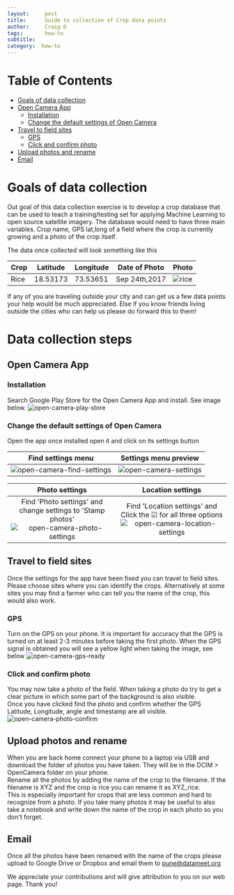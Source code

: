 ```yaml
---
layout:     post
title:      Guide to collection of Crop data points
author:     Craig D
tags: 		how-to
subtitle:  	
category:  how-to
---
```

<!-- Start Writing Below in Markdown -->

Table of Contents
===================
  * [Goals of data collection](##Goals-of-data-collection)
  * [Open Camera App](##Open-Camera-App)
    * [Installation](###Installation)
    * [Change the default settings of Open Camera](###Change-the-default-settings-of-Open-Camera)
  * [Travel to field sites](##Travel-to-field-sites)
    * [GPS](##GPS)
    * [Click and confirm photo](##Click-and-confirm-photo)
  * [Upload photos and rename](##Upload-photos-and-rename)
  * [Email](##Email)
  
# Goals of data collection
Out goal of this data collection exercise is to develop a crop database that can be used to teach a training/testing set for applying Machine Learning to open source satellite imagery. The database would need to have three main variables. Crop name, GPS lat,long of a field where the crop is currently growing and a photo of the crop itself. <br>

The data once collected will look something like this<br>

| Crop | Latitude | Longitude | Date of Photo | Photo |
| ---- | -------- | --------- | ------------- | ----- |
| Rice | 18.53173 | 73.53651  | Sep 24th,2017 |![rice](https://datameet-pune.github.io/open-water-data/img/oc-image-rice.jpg)|

If any of you are traveling outside your city and can get us a few data points your help would be much appreciated. Else if you know friends living outside the cities who can help us please do forward this to them! 

# Data collection steps
## Open Camera App
### Installation
Search Google Play Store for the Open Camera App and install. See image below.
![open-camera-play-store](https://datameet-pune.github.io/open-water-data/img/oc-play-store.PNG)

### Change the default settings of Open Camera
Open the app once installed open it and click on its settings button

| Find settings menu | Settings menu preview |
|:---:|:---:|
| ![open-camera-find-settings](https://datameet-pune.github.io/open-water-data/img/oc-find-settings.png) | ![open-camera-settings](https://datameet-pune.github.io/open-water-data/img/oc-settings.png) |


| Photo settings | Location settings |
|:---:|:---:|
| Find 'Photo settings' and change settings to 'Stamp photos'<br>![open-camera-photo-settings](https://datameet-pune.github.io/open-water-data/img/oc-photo-settings.png) | Find 'Location settings' and Click the ☑ for all three options<br> ![open-camera-location-settings](https://datameet-pune.github.io/open-water-data/img/oc-location-settings.png) |

## Travel to field sites
Once the settings for the app have been fixed you can travel to field sites. Please choose sites where you can identify the crops. Alternatively at some sites you may find a farmer who can tell you the name of the crop, this would also work.
### GPS
Turn on the GPS on your phone. It is important for accuracy that the GPS is turned on at least 2-3 minutes before taking the first photo. When the GPS signal is obtained you will see a yellow light when taking the image, see below
![open-camera-gps-ready](https://datameet-pune.github.io/open-water-data/img/oc-gps-ready.png)<br>

### Click and confirm photo
You may now take a photo of the field. When taking a photo do try to get a clear picture in which some part of the background is also visible.<br>
Once you have clicked find the photo and confirm whether the GPS Latitude, Longitude, angle and timestamp are all visible.
![open-camera-photo-confirm](https://datameet-pune.github.io/open-water-data/img/oc-photo-confirm.jpg)<br>

## Upload photos and rename
When you are back home connect your phone to a laptop via USB and download the folder of photos you have taken. They will be in the DCIM > OpenCamera folder on your phone.<br>
Rename all the photos by adding the name of the crop to the filename. If the filename is XYZ and the crop is rice you can rename it as XYZ_rice. <br>
This is especially important for crops that are less common and hard to recognize from a photo. If you take many photos it may be useful to also take a notebook and write down the name of the crop in each photo so you don't forget.

## Email
Once all the photos have been renamed with the name of the crops please upload to Google Drive or Dropbox and email them to pune@datameet.org

We appreciate your contributions and will give attribution to you on our web page. Thank you!

